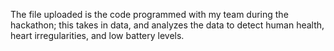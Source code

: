 The file uploaded is the code programmed with my team during the hackathon; this takes in data, and analyzes the data to detect human health, heart irregularities, and low battery levels.
